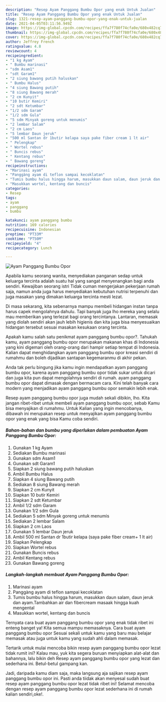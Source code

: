 ```yaml
---
description: "Resep Ayam Panggang Bumbu Opor yang enak Untuk Jualan"
title: "Resep Ayam Panggang Bumbu Opor yang enak Untuk Jualan"
slug: 1321-resep-ayam-panggang-bumbu-opor-yang-enak-untuk-jualan
date: 2021-04-05T03:11:56.949Z
image: https://img-global.cpcdn.com/recipes/ffa7f780f74cfa0e/680x482cq70/ayam-panggang-bumbu-opor-foto-resep-utama.jpg
thumbnail: https://img-global.cpcdn.com/recipes/ffa7f780f74cfa0e/680x482cq70/ayam-panggang-bumbu-opor-foto-resep-utama.jpg
cover: https://img-global.cpcdn.com/recipes/ffa7f780f74cfa0e/680x482cq70/ayam-panggang-bumbu-opor-foto-resep-utama.jpg
author: Jeffrey French
ratingvalue: 4.8
reviewcount: 4
recipeingredient:
- "1 kg Ayam"
- " Bumbu marinasi"
- "sdm Asam1"
- "sdt Garam1"
- "2 siung bawang putih haluskan"
- " Bumbu Halus"
- "4 siung Bawang putih"
- "8 siung Bawang merah"
- "2 cm Kunyit"
- "10 butir Kemiri"
- "2 sdt Ketumbar"
- "1/2 sdm Garam"
- "1/2 sdm Gula"
- "5 sdm Minyak goreng untuk menumis"
- "2 lembar Salam"
- "2 cm Laos"
- "5 lembar Daun jeruk"
- "500 ml Santan dr 1butir kelapa saya pake fiber cream 1 lt air"
- " Pelengkap"
- " Wortel rebus"
- " Buncis rebus"
- " Kentang rebus"
- " Bawang goreng"
recipeinstructions:
- "Marinasi ayam"
- "Panggàng ayam di teflon sampai kecoklatan"
- "Tumis bumbu halus hingga harum, masukkan daun salam, daun jeruk dan ayam.Tambahkan air dan fibercream masaak hingga kuah mengental"
- "Masukkan wortel, kentang dan buncis"
categories:
- Resep
tags:
- ayam
- panggang
- bumbu

katakunci: ayam panggang bumbu 
nutrition: 169 calories
recipecuisine: Indonesian
preptime: "PT33M"
cooktime: "PT50M"
recipeyield: "4"
recipecategory: Lunch

---
```



![Ayam Panggang Bumbu Opor](https://img-global.cpcdn.com/recipes/ffa7f780f74cfa0e/680x482cq70/ayam-panggang-bumbu-opor-foto-resep-utama.jpg)

Apabila kamu seorang wanita, menyediakan panganan sedap untuk keluarga tercinta adalah suatu hal yang sangat menyenangkan bagi anda sendiri. Kewajiban seorang istri Tidak cuman mengerjakan pekerjaan rumah saja, namun anda juga harus menyediakan kebutuhan nutrisi terpenuhi dan juga masakan yang dimakan keluarga tercinta mesti lezat.

Di masa  sekarang, kita sebenarnya mampu membeli hidangan instan tanpa harus capek mengolahnya dahulu. Tapi banyak juga lho mereka yang selalu mau memberikan yang terlezat bagi orang tercintanya. Lantaran, memasak yang diolah sendiri akan jauh lebih higienis dan kita juga bisa menyesuaikan hidangan tersebut sesuai masakan kesukaan orang tercinta. 



Apakah kamu salah satu penikmat ayam panggang bumbu opor?. Tahukah kamu, ayam panggang bumbu opor merupakan makanan khas di Indonesia yang kini digemari oleh orang-orang dari hampir setiap tempat di Indonesia. Kalian dapat menghidangkan ayam panggang bumbu opor kreasi sendiri di rumahmu dan boleh dijadikan santapan kegemaranmu di akhir pekan.

Anda tak perlu bingung jika kamu ingin mendapatkan ayam panggang bumbu opor, karena ayam panggang bumbu opor tidak sukar untuk dicari dan juga kita pun dapat mengolahnya sendiri di rumah. ayam panggang bumbu opor dapat dimasak dengan bermacam cara. Kini telah banyak cara modern yang menjadikan ayam panggang bumbu opor semakin lebih enak.

Resep ayam panggang bumbu opor juga mudah sekali dibikin, lho. Kita jangan ribet-ribet untuk membeli ayam panggang bumbu opor, sebab Kamu bisa menyajikan di rumahmu. Untuk Kalian yang ingin mencobanya, dibawah ini merupakan resep untuk menyajikan ayam panggang bumbu opor yang enak yang bisa Kamu coba sendiri.

<!--inarticleads1-->

##### Bahan-bahan dan bumbu yang diperlukan dalam pembuatan Ayam Panggang Bumbu Opor:

1. Gunakan 1 kg Ayam
1. Sediakan  Bumbu marinasi
1. Gunakan sdm Asam1
1. Gunakan sdt Garam1
1. Siapkan 2 siung bawang putih haluskan
1. Ambil  Bumbu Halus
1. Siapkan 4 siung Bawang putih
1. Sediakan 8 siung Bawang merah
1. Siapkan 2 cm Kunyit
1. Siapkan 10 butir Kemiri
1. Siapkan 2 sdt Ketumbar
1. Ambil 1/2 sdm Garam
1. Gunakan 1/2 sdm Gula
1. Sediakan 5 sdm Minyak goreng untuk menumis
1. Sediakan 2 lembar Salam
1. Siapkan 2 cm Laos
1. Gunakan 5 lembar Daun jeruk
1. Ambil 500 ml Santan dr 1butir kelapa (saya pake fiber cream+ 1 lt air)
1. Siapkan  Pelengkap
1. Siapkan  Wortel rebus
1. Gunakan  Buncis rebus
1. Ambil  Kentang rebus
1. Gunakan  Bawang goreng




<!--inarticleads2-->

##### Langkah-langkah membuat Ayam Panggang Bumbu Opor:

1. Marinasi ayam
1. Panggàng ayam di teflon sampai kecoklatan
1. Tumis bumbu halus hingga harum, masukkan daun salam, daun jeruk dan ayam.Tambahkan air dan fibercream masaak hingga kuah mengental
1. Masukkan wortel, kentang dan buncis




Ternyata cara buat ayam panggang bumbu opor yang enak tidak ribet ini enteng banget ya! Kita semua mampu memasaknya. Cara buat ayam panggang bumbu opor Sesuai sekali untuk kamu yang baru mau belajar memasak atau juga untuk kamu yang sudah ahli dalam memasak.

Tertarik untuk mulai mencoba bikin resep ayam panggang bumbu opor lezat tidak rumit ini? Kalau mau, yuk kita segera buruan menyiapkan alat-alat dan bahannya, lalu bikin deh Resep ayam panggang bumbu opor yang lezat dan sederhana ini. Betul-betul gampang kan. 

Jadi, daripada kamu diam saja, maka langsung aja sajikan resep ayam panggang bumbu opor ini. Pasti anda tiidak akan menyesal sudah buat resep ayam panggang bumbu opor lezat tidak ribet ini! Selamat mencoba dengan resep ayam panggang bumbu opor lezat sederhana ini di rumah kalian sendiri,oke!.

